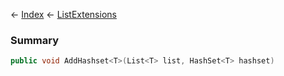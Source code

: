 ← [Index](Api-Index) ← [ListExtensions](System.Collections.Generic.ListExtensions)

### Summary

```csharp
public void AddHashset<T>(List<T> list, HashSet<T> hashset)
```

